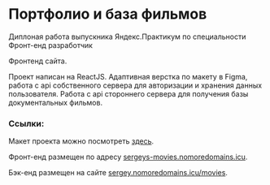 # Портфолио и база фильмов

Диплоная работа выпускника Яндекс.Практикум по специальности Фронт-енд разработчик

Фронтенд сайта.

Проект написан на ReactJS.
Адаптивная верстка по макету в Figma, работа с  api собственного сервера для авторизации и хранения данных пользователя.
Работа с api стороннего сервера для получения базы документальных фильмов.


### Ссылки:
Макет проекта можно посмотреть [здесь](https://disk.yandex.ru/d/VqOY_NPfcksiIw).

Фронт-енд размещен по адресу [sergeys-movies.nomoredomains.icu](https://sergeys-movies.nomoredomains.icu).

Бэк-енд размещен на сайте [sergey.nomoredomains.icu/movies](https://sergey.nomoredomains.icu/movies).
